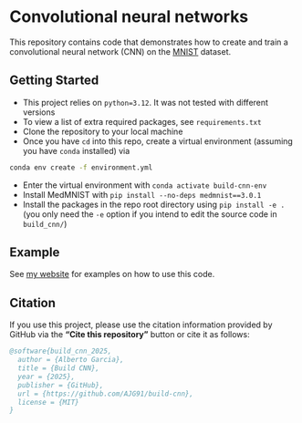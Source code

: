 # Convolutional neural networks

[my-website]: https://AJG91.github.io "my-website"
[MNIST-docs]: https://www.openml.org/search?type=data&sort=runs&id=554&status=active "MNIST-docs"

This repository contains code that demonstrates how to create and train a convolutional neural network (CNN) on the [MNIST][MNIST-docs] dataset.

## Getting Started

* This project relies on `python=3.12`. It was not tested with different versions
* To view a list of extra required packages, see `requirements.txt`
* Clone the repository to your local machine
* Once you have `cd` into this repo, create a virtual environment (assuming you have `conda` installed) via
```bash
conda env create -f environment.yml
```
* Enter the virtual environment with `conda activate build-cnn-env`
* Install MedMNIST with `pip install --no-deps medmnist==3.0.1`
* Install the packages in the repo root directory using `pip install -e .` (you only need the `-e` option if you intend to edit the source code in `build_cnn/`)


## Example

See [my website][my-website] for examples on how to use this code.

## Citation

If you use this project, please use the citation information provided by GitHub via the **“Cite this repository”** button or cite it as follows:

```bibtex
@software{build_cnn_2025,
  author = {Alberto Garcia},
  title = {Build CNN},
  year = {2025},
  publisher = {GitHub},
  url = {https://github.com/AJG91/build-cnn},
  license = {MIT}
}
```
